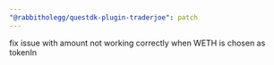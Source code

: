 ```yaml
---
"@rabbitholegg/questdk-plugin-traderjoe": patch
---
```


fix issue with amount not working correctly when WETH is chosen as tokenIn
